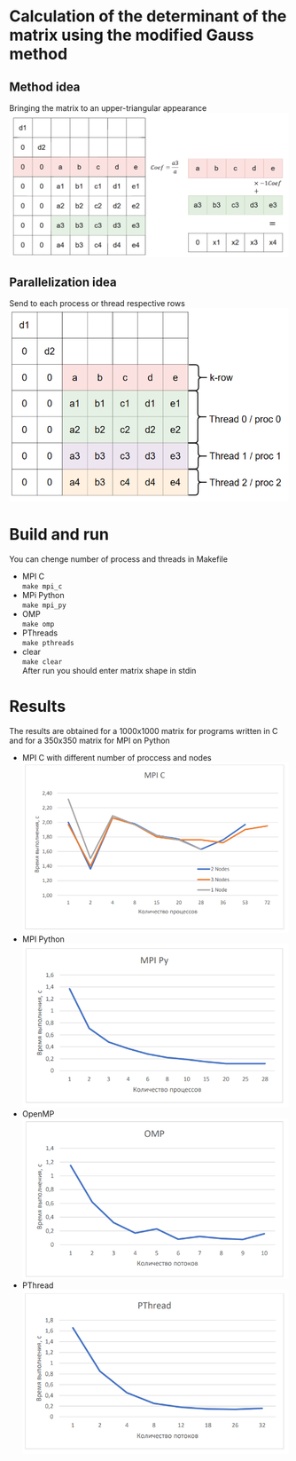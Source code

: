 # Сalculation of the determinant of the matrix using the modified Gauss method 

## Method idea  
Bringing the matrix to an upper-triangular appearance  
![Alt text](./images/alg.png)  
## Parallelization idea  
Send to each process or thread respective rows  
![Alt text](./images/paral.png)  
# Build and run  
You can chenge number of process and threads in Makefile  
- MPI C  
`make mpi_c`
- MPi Python  
`make mpi_py`  
- OMP  
`make omp`  
- PThreads  
`make pthreads`    
- clear  
`make clear`  
After run you should enter matrix shape in stdin  

# Results  
The results are obtained for a 1000x1000 matrix for programs written in C and for a 350x350 matrix for MPI on Python  
- MPI C with different number of proccess and nodes  
![Alt text](images/MPI_C_res.png) 
- MPI Python   
![Alt text](images/mpi_py.png)  
- OpenMP  
![Alt text](images/omp.png)  
- PThread  
![Alt text](images/pthread.png)